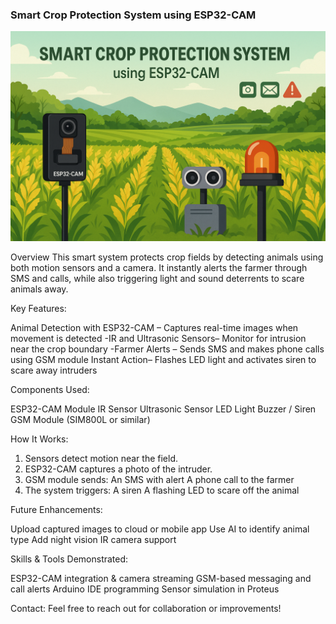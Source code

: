 ### Smart Crop Protection System using ESP32-CAM
![Smart Crop Protection System using ESP32-CAM](https://raw.githubusercontent.com/SriramSankar-Techfolio/Smart-Crop-Protection-ESP-32/main/file_00000000ac3061fda94e6138a7d74b42.png)


Overview
This smart system protects crop fields by detecting animals using both motion sensors and a camera. It instantly alerts the farmer through SMS and calls, while also triggering light and sound deterrents to scare animals away.

Key Features:

Animal Detection with ESP32-CAM – Captures real-time images when movement is detected
-IR and Ultrasonic Sensors– Monitor for intrusion near the crop boundary
-Farmer Alerts – Sends SMS and makes phone calls using GSM module
Instant Action– Flashes LED light and activates siren to scare away intruders

Components Used:

ESP32-CAM Module
IR Sensor
Ultrasonic Sensor
LED Light
Buzzer / Siren
GSM Module (SIM800L or similar)

How It Works:

1. Sensors detect motion near the field.
2. ESP32-CAM captures a photo of the intruder.
3. GSM module sends:
An SMS with alert
A phone call to the farmer
4. The system triggers:
A siren
A flashing LED to scare off the animal

Future Enhancements:

Upload captured images to cloud or mobile app
Use AI to identify animal type
Add night vision IR camera support

Skills & Tools Demonstrated:

ESP32-CAM integration & camera streaming
GSM-based messaging and call alerts
Arduino IDE programming
Sensor simulation in Proteus

Contact:
Feel free to reach out for collaboration or improvements!

